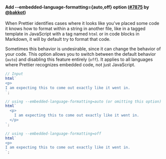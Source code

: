 #### Add --embedded-language-formatting={auto,off} option ([#7875](https://github.com/prettier/prettier/pull/7875) by [@bakkot](https://github.com/bakkot))

When Prettier identifies cases where it looks like you've placed some code it
knows how to format within a string in another file, like in a tagged template
in JavaScript with a tag named `html` or in code blocks in Markdown, it will by
default try to format that code.

Sometimes this behavior is undesirable, since it can change the behavior of your
code. This option allows you to switch between the default behavior (`auto`) and
disabling this feature entirely (`off`). It applies to all languages where
Prettier recognizes embedded code, not just JavaScript.

<!-- prettier-ignore -->
```js
// Input
html`
<p>
I am expecting this to come out exactly like it went in.
`;

// using --embedded-language-formatting=auto (or omitting this option)
html`
  <p>
    I am expecting this to come out exactly like it went in.
  </p>
`;

// using --embedded-language-formatting=off
html`
<p>
I am expecting this to come out exactly like it went in.
`;
```
